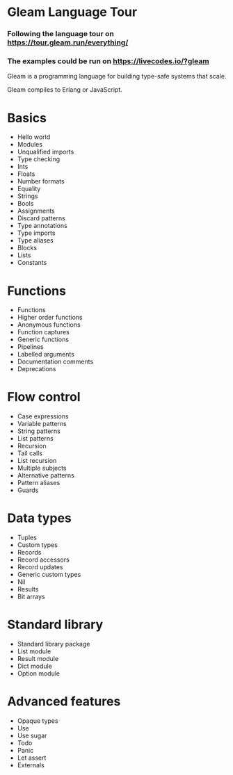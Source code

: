 # Gleam Language Tour

### Following the language tour on https://tour.gleam.run/everything/

### The examples could be run on https://livecodes.io/?gleam

Gleam is a programming language for building type-safe systems that scale.

Gleam compiles to Erlang or JavaScript.

# Basics

- Hello world
- Modules
- Unqualified imports
- Type checking
- Ints
- Floats
- Number formats
- Equality
- Strings
- Bools
- Assignments
- Discard patterns
- Type annotations
- Type imports
- Type aliases
- Blocks
- Lists
- Constants

# Functions

- Functions
- Higher order functions
- Anonymous functions
- Function captures
- Generic functions
- Pipelines
- Labelled arguments
- Documentation comments
- Deprecations

# Flow control

- Case expressions
- Variable patterns
- String patterns
- List patterns
- Recursion
- Tail calls
- List recursion
- Multiple subjects
- Alternative patterns
- Pattern aliases
- Guards

# Data types

- Tuples
- Custom types
- Records
- Record accessors
- Record updates
- Generic custom types
- Nil
- Results
- Bit arrays

# Standard library

- Standard library package
- List module
- Result module
- Dict module
- Option module

# Advanced features

- Opaque types
- Use
- Use sugar
- Todo
- Panic
- Let assert
- Externals
